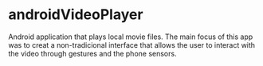 # androidVideoPlayer

Android application that plays local movie files. 
The main focus of this app was to creat a non-tradicional interface that allows the user to interact with the video through gestures and the phone sensors.
